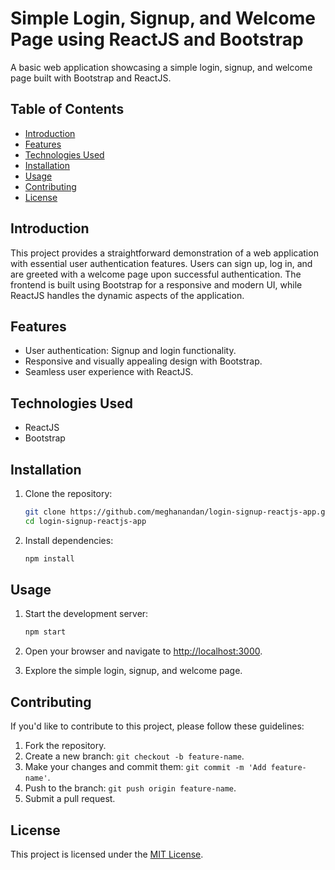 # Simple Login, Signup, and Welcome Page using ReactJS and Bootstrap

A basic web application showcasing a simple login, signup, and welcome page built with Bootstrap and ReactJS.

## Table of Contents
- [Introduction](#introduction)
- [Features](#features)
- [Technologies Used](#technologies-used)
- [Installation](#installation)
- [Usage](#usage)
- [Contributing](#contributing)
- [License](#license)

## Introduction

This project provides a straightforward demonstration of a web application with essential user authentication features. Users can sign up, log in, and are greeted with a welcome page upon successful authentication. The frontend is built using Bootstrap for a responsive and modern UI, while ReactJS handles the dynamic aspects of the application.

## Features

- User authentication: Signup and login functionality.
- Responsive and visually appealing design with Bootstrap.
- Seamless user experience with ReactJS.

## Technologies Used

- ReactJS
- Bootstrap

## Installation

1. Clone the repository:

    ```bash
    git clone https://github.com/meghanandan/login-signup-reactjs-app.git
    cd login-signup-reactjs-app
    ```

2. Install dependencies:

    ```bash
    npm install
    ```

## Usage

1. Start the development server:

    ```bash
    npm start
    ```

2. Open your browser and navigate to [http://localhost:3000](http://localhost:3000).

3. Explore the simple login, signup, and welcome page.

## Contributing

If you'd like to contribute to this project, please follow these guidelines:

1. Fork the repository.
2. Create a new branch: `git checkout -b feature-name`.
3. Make your changes and commit them: `git commit -m 'Add feature-name'`.
4. Push to the branch: `git push origin feature-name`.
5. Submit a pull request.

## License

This project is licensed under the [MIT License](LICENSE).
